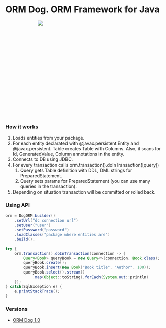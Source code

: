# ORM Dog. ORM Framework for Java

<div style="width: 300px; height: 300px; margin: 0 auto">
    <img src="http://www.clipartsfree.net/svg/other-dog_Clipart_svg_File.svg"></img>
</div>

### How it works      

1. Loads entities from your package.
2. For each entity declarated with @javax.persistent.Entity and @javax.persistent. 
Table creates Table with Columns. Also, it scans for Id, GeneratedValue, Column annotations in the entity.
3. Connects to DB using JDBC.
4. For every transaction calls orm.transaction().doInTransaction([query])
    1. Query gets Table definition with DDL, DML strings for PreparedStatement.
    2. Query sets params for PreparedStatement (you can use many queries in the transaction).
5. Depending on situation transaction will be committed or rolled back.

### Using API

```java
orm = DogORM.builder()
    .setUrl("dc connection url")
    .setUser("user")
    .setPassword("password")
    .loadClasses("package where entities are")
    .build();

try {
    orm.transaction().doInTransaction(connection -> {
        Query<Book> queryBook = new Query<>(connection, Book.class);
        queryBook.create();
        queryBook.insert(new Book("Book title", "Author", 100));
        queryBook.select().stream()
            .map(Object::toString).forEach(System.out::println)
    });
} catch(SqlException e) {
    e.printStackTrace();
}
```

### Versions

- [ORM Dog 1.0](https://github.com/srcmaxim/orm-dog/raw/master/versions/orm-dog-1.0.jar)
